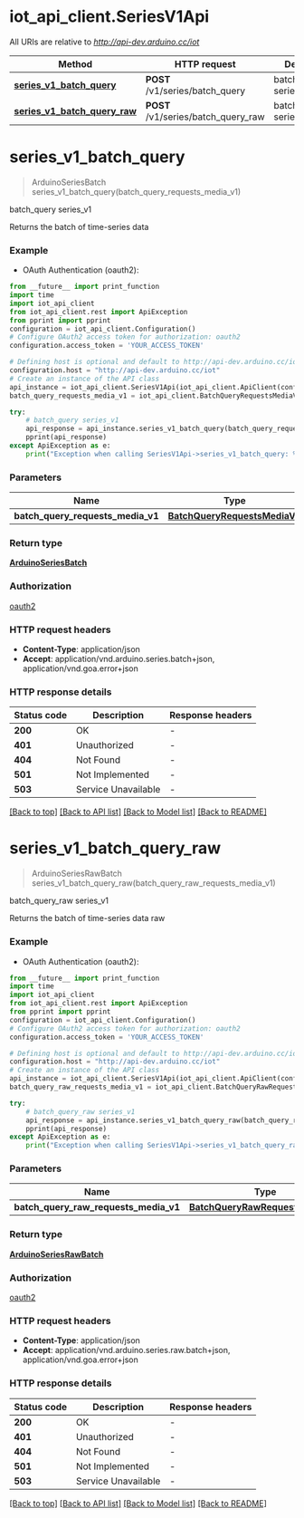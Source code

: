 # iot_api_client.SeriesV1Api

All URIs are relative to *http://api-dev.arduino.cc/iot*

Method | HTTP request | Description
------------- | ------------- | -------------
[**series_v1_batch_query**](SeriesV1Api.md#series_v1_batch_query) | **POST** /v1/series/batch_query | batch_query series_v1
[**series_v1_batch_query_raw**](SeriesV1Api.md#series_v1_batch_query_raw) | **POST** /v1/series/batch_query_raw | batch_query_raw series_v1


# **series_v1_batch_query**
> ArduinoSeriesBatch series_v1_batch_query(batch_query_requests_media_v1)

batch_query series_v1

Returns the batch of time-series data

### Example

* OAuth Authentication (oauth2):
```python
from __future__ import print_function
import time
import iot_api_client
from iot_api_client.rest import ApiException
from pprint import pprint
configuration = iot_api_client.Configuration()
# Configure OAuth2 access token for authorization: oauth2
configuration.access_token = 'YOUR_ACCESS_TOKEN'

# Defining host is optional and default to http://api-dev.arduino.cc/iot
configuration.host = "http://api-dev.arduino.cc/iot"
# Create an instance of the API class
api_instance = iot_api_client.SeriesV1Api(iot_api_client.ApiClient(configuration))
batch_query_requests_media_v1 = iot_api_client.BatchQueryRequestsMediaV1() # BatchQueryRequestsMediaV1 | 

try:
    # batch_query series_v1
    api_response = api_instance.series_v1_batch_query(batch_query_requests_media_v1)
    pprint(api_response)
except ApiException as e:
    print("Exception when calling SeriesV1Api->series_v1_batch_query: %s\n" % e)
```

### Parameters

Name | Type | Description  | Notes
------------- | ------------- | ------------- | -------------
 **batch_query_requests_media_v1** | [**BatchQueryRequestsMediaV1**](BatchQueryRequestsMediaV1.md)|  | 

### Return type

[**ArduinoSeriesBatch**](ArduinoSeriesBatch.md)

### Authorization

[oauth2](../README.md#oauth2)

### HTTP request headers

 - **Content-Type**: application/json
 - **Accept**: application/vnd.arduino.series.batch+json, application/vnd.goa.error+json

### HTTP response details
| Status code | Description | Response headers |
|-------------|-------------|------------------|
**200** | OK |  -  |
**401** | Unauthorized |  -  |
**404** | Not Found |  -  |
**501** | Not Implemented |  -  |
**503** | Service Unavailable |  -  |

[[Back to top]](#) [[Back to API list]](../README.md#documentation-for-api-endpoints) [[Back to Model list]](../README.md#documentation-for-models) [[Back to README]](../README.md)

# **series_v1_batch_query_raw**
> ArduinoSeriesRawBatch series_v1_batch_query_raw(batch_query_raw_requests_media_v1)

batch_query_raw series_v1

Returns the batch of time-series data raw

### Example

* OAuth Authentication (oauth2):
```python
from __future__ import print_function
import time
import iot_api_client
from iot_api_client.rest import ApiException
from pprint import pprint
configuration = iot_api_client.Configuration()
# Configure OAuth2 access token for authorization: oauth2
configuration.access_token = 'YOUR_ACCESS_TOKEN'

# Defining host is optional and default to http://api-dev.arduino.cc/iot
configuration.host = "http://api-dev.arduino.cc/iot"
# Create an instance of the API class
api_instance = iot_api_client.SeriesV1Api(iot_api_client.ApiClient(configuration))
batch_query_raw_requests_media_v1 = iot_api_client.BatchQueryRawRequestsMediaV1() # BatchQueryRawRequestsMediaV1 | 

try:
    # batch_query_raw series_v1
    api_response = api_instance.series_v1_batch_query_raw(batch_query_raw_requests_media_v1)
    pprint(api_response)
except ApiException as e:
    print("Exception when calling SeriesV1Api->series_v1_batch_query_raw: %s\n" % e)
```

### Parameters

Name | Type | Description  | Notes
------------- | ------------- | ------------- | -------------
 **batch_query_raw_requests_media_v1** | [**BatchQueryRawRequestsMediaV1**](BatchQueryRawRequestsMediaV1.md)|  | 

### Return type

[**ArduinoSeriesRawBatch**](ArduinoSeriesRawBatch.md)

### Authorization

[oauth2](../README.md#oauth2)

### HTTP request headers

 - **Content-Type**: application/json
 - **Accept**: application/vnd.arduino.series.raw.batch+json, application/vnd.goa.error+json

### HTTP response details
| Status code | Description | Response headers |
|-------------|-------------|------------------|
**200** | OK |  -  |
**401** | Unauthorized |  -  |
**404** | Not Found |  -  |
**501** | Not Implemented |  -  |
**503** | Service Unavailable |  -  |

[[Back to top]](#) [[Back to API list]](../README.md#documentation-for-api-endpoints) [[Back to Model list]](../README.md#documentation-for-models) [[Back to README]](../README.md)


